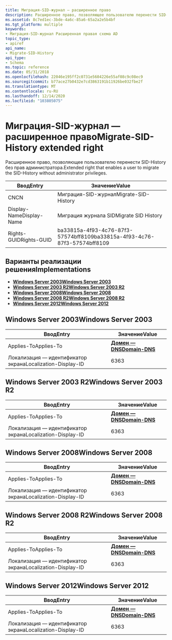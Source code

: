 ```yaml
---
title: Миграция-SID-журнал — расширенное право
description: Расширенное право, позволяющее пользователю перенести SID-History без прав администратора.
ms.assetid: 8c7ed1ec-3bde-4a6c-85a6-65a2a2e5b4bf
ms.tgt_platform: multiple
keywords:
- Миграция-SID-журнал Расширенная правая схема AD
topic_type:
- apiref
api_name:
- Migrate-SID-History
api_type:
- Schema
ms.topic: reference
ms.date: 05/31/2018
ms.openlocfilehash: 22046e195ff2c0731e5604226e55af08c9c08ec9
ms.sourcegitcommit: b77ace27b0432e7cd3863191b11926be032fbe2f
ms.translationtype: MT
ms.contentlocale: ru-RU
ms.lasthandoff: 12/14/2020
ms.locfileid: "103805075"
---
```

# <a name="migrate-sid-history-extended-right"></a><span data-ttu-id="0ab66-104">Миграция-SID-журнал — расширенное право</span><span class="sxs-lookup"><span data-stu-id="0ab66-104">Migrate-SID-History extended right</span></span>

<span data-ttu-id="0ab66-105">Расширенное право, позволяющее пользователю перенести SID-History без прав администратора.</span><span class="sxs-lookup"><span data-stu-id="0ab66-105">Extended right that enables a user to migrate the SID-History without administrator privileges.</span></span>



| <span data-ttu-id="0ab66-106">Ввод</span><span class="sxs-lookup"><span data-stu-id="0ab66-106">Entry</span></span> | <span data-ttu-id="0ab66-107">Значение</span><span class="sxs-lookup"><span data-stu-id="0ab66-107">Value</span></span> |
|--------------|--------------------------------------|
| <span data-ttu-id="0ab66-108">CN</span><span class="sxs-lookup"><span data-stu-id="0ab66-108">CN</span></span>           | <span data-ttu-id="0ab66-109">Миграция-SID-журнал</span><span class="sxs-lookup"><span data-stu-id="0ab66-109">Migrate-SID-History</span></span>                  |
| <span data-ttu-id="0ab66-110">Display-Name</span><span class="sxs-lookup"><span data-stu-id="0ab66-110">Display-Name</span></span> | <span data-ttu-id="0ab66-111">Миграция журнала SID</span><span class="sxs-lookup"><span data-stu-id="0ab66-111">Migrate SID History</span></span>                  |
| <span data-ttu-id="0ab66-112">Rights-GUID</span><span class="sxs-lookup"><span data-stu-id="0ab66-112">Rights-GUID</span></span>  | <span data-ttu-id="0ab66-113">ba33815a-4f93-4c76-87f3-57574bff8109</span><span class="sxs-lookup"><span data-stu-id="0ab66-113">ba33815a-4f93-4c76-87f3-57574bff8109</span></span> |



## <a name="implementations"></a><span data-ttu-id="0ab66-114">Варианты реализации решения</span><span class="sxs-lookup"><span data-stu-id="0ab66-114">Implementations</span></span>

-   [<span data-ttu-id="0ab66-115">**Windows Server 2003**</span><span class="sxs-lookup"><span data-stu-id="0ab66-115">**Windows Server 2003**</span></span>](#windows-server-2003)
-   [<span data-ttu-id="0ab66-116">**Windows Server 2003 R2**</span><span class="sxs-lookup"><span data-stu-id="0ab66-116">**Windows Server 2003 R2**</span></span>](#windows-server-2003-r2)
-   [<span data-ttu-id="0ab66-117">**Windows Server 2008**</span><span class="sxs-lookup"><span data-stu-id="0ab66-117">**Windows Server 2008**</span></span>](#windows-server-2008)
-   [<span data-ttu-id="0ab66-118">**Windows Server 2008 R2**</span><span class="sxs-lookup"><span data-stu-id="0ab66-118">**Windows Server 2008 R2**</span></span>](#windows-server-2008-r2)
-   [<span data-ttu-id="0ab66-119">**Windows Server 2012**</span><span class="sxs-lookup"><span data-stu-id="0ab66-119">**Windows Server 2012**</span></span>](#windows-server-2012)

## <a name="windows-server-2003"></a><span data-ttu-id="0ab66-120">Windows Server 2003</span><span class="sxs-lookup"><span data-stu-id="0ab66-120">Windows Server 2003</span></span>



| <span data-ttu-id="0ab66-121">Ввод</span><span class="sxs-lookup"><span data-stu-id="0ab66-121">Entry</span></span> | <span data-ttu-id="0ab66-122">Значение</span><span class="sxs-lookup"><span data-stu-id="0ab66-122">Value</span></span> |
|-------------------------|----------------------------------------------|
| <span data-ttu-id="0ab66-123">Applies-To</span><span class="sxs-lookup"><span data-stu-id="0ab66-123">Applies-To</span></span>              | [<span data-ttu-id="0ab66-124">**Домен — DNS**</span><span class="sxs-lookup"><span data-stu-id="0ab66-124">**Domain-DNS**</span></span>](c-domaindns.md)<br/> |
| <span data-ttu-id="0ab66-125">Локализация — идентификатор экрана</span><span class="sxs-lookup"><span data-stu-id="0ab66-125">Localization-Display-ID</span></span> | <span data-ttu-id="0ab66-126">63</span><span class="sxs-lookup"><span data-stu-id="0ab66-126">63</span></span>                                           |



## <a name="windows-server-2003-r2"></a><span data-ttu-id="0ab66-127">Windows Server 2003 R2</span><span class="sxs-lookup"><span data-stu-id="0ab66-127">Windows Server 2003 R2</span></span>



| <span data-ttu-id="0ab66-128">Ввод</span><span class="sxs-lookup"><span data-stu-id="0ab66-128">Entry</span></span> | <span data-ttu-id="0ab66-129">Значение</span><span class="sxs-lookup"><span data-stu-id="0ab66-129">Value</span></span> |
|-------------------------|----------------------------------------------|
| <span data-ttu-id="0ab66-130">Applies-To</span><span class="sxs-lookup"><span data-stu-id="0ab66-130">Applies-To</span></span>              | [<span data-ttu-id="0ab66-131">**Домен — DNS**</span><span class="sxs-lookup"><span data-stu-id="0ab66-131">**Domain-DNS**</span></span>](c-domaindns.md)<br/> |
| <span data-ttu-id="0ab66-132">Локализация — идентификатор экрана</span><span class="sxs-lookup"><span data-stu-id="0ab66-132">Localization-Display-ID</span></span> | <span data-ttu-id="0ab66-133">63</span><span class="sxs-lookup"><span data-stu-id="0ab66-133">63</span></span>                                           |



## <a name="windows-server-2008"></a><span data-ttu-id="0ab66-134">Windows Server 2008</span><span class="sxs-lookup"><span data-stu-id="0ab66-134">Windows Server 2008</span></span>



| <span data-ttu-id="0ab66-135">Ввод</span><span class="sxs-lookup"><span data-stu-id="0ab66-135">Entry</span></span> | <span data-ttu-id="0ab66-136">Значение</span><span class="sxs-lookup"><span data-stu-id="0ab66-136">Value</span></span> |
|-------------------------|----------------------------------------------|
| <span data-ttu-id="0ab66-137">Applies-To</span><span class="sxs-lookup"><span data-stu-id="0ab66-137">Applies-To</span></span>              | [<span data-ttu-id="0ab66-138">**Домен — DNS**</span><span class="sxs-lookup"><span data-stu-id="0ab66-138">**Domain-DNS**</span></span>](c-domaindns.md)<br/> |
| <span data-ttu-id="0ab66-139">Локализация — идентификатор экрана</span><span class="sxs-lookup"><span data-stu-id="0ab66-139">Localization-Display-ID</span></span> | <span data-ttu-id="0ab66-140">63</span><span class="sxs-lookup"><span data-stu-id="0ab66-140">63</span></span>                                           |



## <a name="windows-server-2008-r2"></a><span data-ttu-id="0ab66-141">Windows Server 2008 R2</span><span class="sxs-lookup"><span data-stu-id="0ab66-141">Windows Server 2008 R2</span></span>



| <span data-ttu-id="0ab66-142">Ввод</span><span class="sxs-lookup"><span data-stu-id="0ab66-142">Entry</span></span> | <span data-ttu-id="0ab66-143">Значение</span><span class="sxs-lookup"><span data-stu-id="0ab66-143">Value</span></span> |
|-------------------------|----------------------------------------------|
| <span data-ttu-id="0ab66-144">Applies-To</span><span class="sxs-lookup"><span data-stu-id="0ab66-144">Applies-To</span></span>              | [<span data-ttu-id="0ab66-145">**Домен — DNS**</span><span class="sxs-lookup"><span data-stu-id="0ab66-145">**Domain-DNS**</span></span>](c-domaindns.md)<br/> |
| <span data-ttu-id="0ab66-146">Локализация — идентификатор экрана</span><span class="sxs-lookup"><span data-stu-id="0ab66-146">Localization-Display-ID</span></span> | <span data-ttu-id="0ab66-147">63</span><span class="sxs-lookup"><span data-stu-id="0ab66-147">63</span></span>                                           |



## <a name="windows-server-2012"></a><span data-ttu-id="0ab66-148">Windows Server 2012</span><span class="sxs-lookup"><span data-stu-id="0ab66-148">Windows Server 2012</span></span>



| <span data-ttu-id="0ab66-149">Ввод</span><span class="sxs-lookup"><span data-stu-id="0ab66-149">Entry</span></span> | <span data-ttu-id="0ab66-150">Значение</span><span class="sxs-lookup"><span data-stu-id="0ab66-150">Value</span></span> |
|-------------------------|----------------------------------------------|
| <span data-ttu-id="0ab66-151">Applies-To</span><span class="sxs-lookup"><span data-stu-id="0ab66-151">Applies-To</span></span>              | [<span data-ttu-id="0ab66-152">**Домен — DNS**</span><span class="sxs-lookup"><span data-stu-id="0ab66-152">**Domain-DNS**</span></span>](c-domaindns.md)<br/> |
| <span data-ttu-id="0ab66-153">Локализация — идентификатор экрана</span><span class="sxs-lookup"><span data-stu-id="0ab66-153">Localization-Display-ID</span></span> | <span data-ttu-id="0ab66-154">63</span><span class="sxs-lookup"><span data-stu-id="0ab66-154">63</span></span>                                           |



 

 





